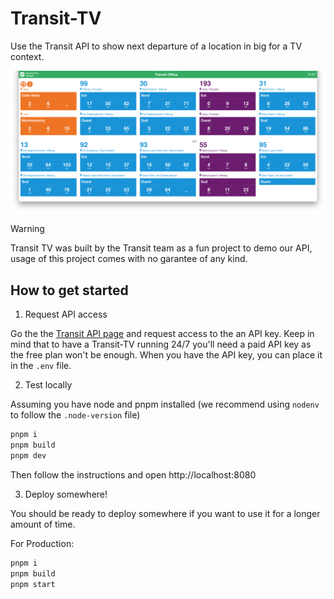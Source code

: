 # Transit-TV
Use the Transit API to show next departure of a location in big for a TV context. 

![Transit-TV Screenshot](./screenshot.png)

> [!WARNING]  
> Transit TV was built by the Transit team as a fun project to demo our API, usage of this project comes with no garantee of any kind. 

## How to get started 

1) Request API access

Go the the [Transit API page](https://transitapp.com/apis) and request access to the an API key. Keep in mind that to have a Transit-TV running 24/7 you'll need a paid API key as the free plan won't be enough. When you have the API key, you can place it in the `.env` file. 

2) Test locally

Assuming you have node and pnpm installed (we recommend using `nodenv` to follow the `.node-version` file)

```sh
pnpm i
pnpm build
pnpm dev
```

Then follow the instructions and open http://localhost:8080

3) Deploy somewhere! 

You should be ready to deploy somewhere if you want to use it for a longer amount of time. 

For Production:

```sh
pnpm i
pnpm build
pnpm start
```